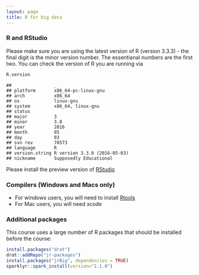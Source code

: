 ```yaml
---
layout: page
title: R for big data
---
```


### R and RStudio

Please make sure you are using the latest version of R (version
3.3.3) - the final digit is the minor version number. The essentianal numbers 
are the first two. You can check the version of R you are running via

```r
R.version
```

```
##                _                           
## platform       x86_64-pc-linux-gnu         
## arch           x86_64                      
## os             linux-gnu                   
## system         x86_64, linux-gnu           
## status                                     
## major          3                           
## minor          3.0                         
## year           2016                        
## month          05                          
## day            03                          
## svn rev        70573                       
## language       R                           
## version.string R version 3.3.0 (2016-05-03)
## nickname       Supposedly Educational
```

Please install the preview version of [RStudio](https://www.rstudio.com/products/rstudio/download/preview/)

### Compilers (Windows and Macs only)
 
 * For windows users, you will need to install [Rtools](https://cran.r-project.org/bin/windows/Rtools/)
 * For Mac users, you will need xcode

### Additional packages

This course uses a large number of R packages that should be installed before the course:


```r
install.packages("drat")
drat::addRepo("jr-packages")
install.packages("jrBig", dependencies = TRUE)
sparklyr::spark_install(version="2.1.0")
```


